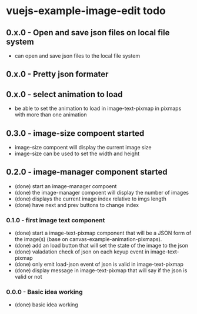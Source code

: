 # vuejs-example-image-edit todo

## 0.x.0 - Open and save json files on local file system
* can open and save json files to the local file system

## 0.x.0 - Pretty json formater

## 0.x.0 - select animation to load
* be able to set the animation to load in image-text-pixmap in pixmaps with more than one animation

## 0.3.0 - image-size compoent started
* image-size compoent will display the current image size
* image-size can be used to set the width and height

## 0.2.0 - image-manager component started
* (done) start an image-manager compoent
* (done) the image-manager compoent will display the number of images
* (done) displays the current image index relative to imgs length
* (done) have next and prev buttons to change index

### 0.1.0 - first image text component
* (done) start a image-text-pixmap component that will be a JSON form of the image(s) (base on canvas-example-animation-pixmaps).
* (done) add an load button that will set the state of the image to the json
* (done) valadation check of json on each keyup event in image-text-pixmap
* (done) only emit load-json event of json is valid in image-text-pixmap
* (done) display message in image-text-pixmap that will say if the json is valid or not

### 0.0.0 - Basic idea working
* (done) basic idea working